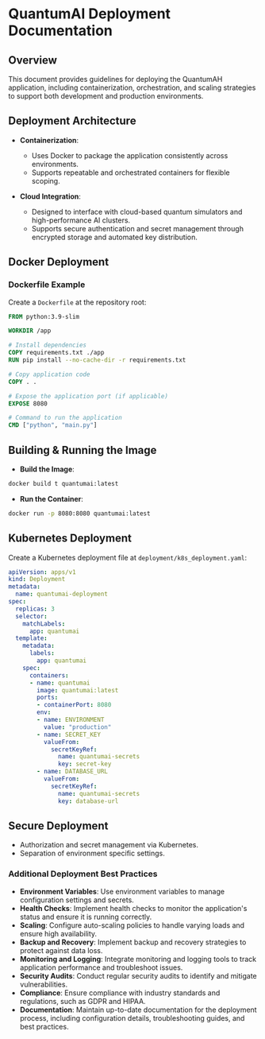# QuantumAI Deployment Documentation

## Overview
This document provides guidelines for deploying the QuantumAH application, including containerization, orchestration, and scaling strategies to support both development and production environments.

## Deployment Architecture
- **Containerization**:
  - Uses Docker to package the application consistently across environments.
  - Supports repeatable and orchestrated containers for flexible scoping.
- **Cloud Integration**:

  - Designed to interface with cloud-based quantum simulators and high-performance AI clusters.
  - Supports secure authentication and secret management through encrypted storage and automated key distribution.

## Docker Deployment

### Dockerfile Example
Create a `Dockerfile` at the repository root:

```dockerfile
FROM python:3.9-slim

WORKDIR /app

# Install dependencies
COPY requirements.txt ./app
RUN pip install --no-cache-dir -r requirements.txt

# Copy application code
COPY . .

# Expose the application port (if applicable)
EXPOSE 8080

# Command to run the application
CMD ["python", "main.py"]
```

## Building & Running the Image
- **Build the Image**:

```bash
docker build t quantumai:latest
```
- **Run the Container**:

```bash
docker run -p 8080:8080 quantumai:latest
```

## Kubernetes Deployment

Create a Kubernetes deployment file at `deployment/k8s_deployment.yaml`:

```yaml
apiVersion: apps/v1
kind: Deployment
metadata:
  name: quantumai-deployment
spec:
  replicas: 3
  selector:
    matchLabels:
      app: quantumai
  template:
    metadata:
      labels:
        app: quantumai
    spec:
      containers:
      - name: quantumai
        image: quantumai:latest
        ports:
        - containerPort: 8080
        env:
        - name: ENVIRONMENT
          value: "production"
        - name: SECRET_KEY
          valueFrom:
            secretKeyRef:
              name: quantumai-secrets
              key: secret-key
        - name: DATABASE_URL
          valueFrom:
            secretKeyRef:
              name: quantumai-secrets
              key: database-url
```

## Secure Deployment
- Authorization and secret management via Kubernetes.
- Separation of environment specific settings.

### Additional Deployment Best Practices
- **Environment Variables**: Use environment variables to manage configuration settings and secrets.
- **Health Checks**: Implement health checks to monitor the application's status and ensure it is running correctly.
- **Scaling**: Configure auto-scaling policies to handle varying loads and ensure high availability.
- **Backup and Recovery**: Implement backup and recovery strategies to protect against data loss.
- **Monitoring and Logging**: Integrate monitoring and logging tools to track application performance and troubleshoot issues.
- **Security Audits**: Conduct regular security audits to identify and mitigate vulnerabilities.
- **Compliance**: Ensure compliance with industry standards and regulations, such as GDPR and HIPAA.
- **Documentation**: Maintain up-to-date documentation for the deployment process, including configuration details, troubleshooting guides, and best practices.
